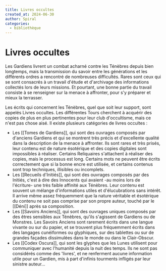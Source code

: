 ```yaml
---
title: Livres occultes
created_at: 2024-06-30
author: Spiral
categories:
  - bibliothèque
---
```

# Livres occultes
Les Gardiens livrent un combat acharné contre les Ténèbres depuis bien longtemps, mais la transmission du savoir entre les générations et les différents ordres a rencontré de nombreuses difficultés. Rares sont ceux qui se sont consacrés à un travail d'étude et d'archivage des informations collectés lors de leurs missions. Et pourtant, une bonne partie du travail consiste à se renseigner sur la menace à affronter, pour s'y préparer et mieux la terrasser. 

Les écrits qui concernent les Ténèbres, quel que soit leur support, sont appelés Livres occultes. Les différentes Tours cherchent à acquérir des copies de plus en plus pertinentes pour leur club d'occultisme, mais ce n'est pas chose aisé. Il existe plusieurs catégories de livres occultes : 
* Les [[Tomes de Gardiens]], qui sont des ouvrages composés par d'anciens Gardiens et qui se montrent très précis et d'excellente qualité dans la description de la menace à affronter. Ils sont rares et très prisés, leur contenu est de nature ésotérique et des copies digitales sont impossibles à réaliser. Certains Reliquaires s'attachent à réaliser des copies, mais le processus est long. Certains mots ne peuvent être écrits correctement que si la bonne encre est utilisée, et certains contenus sont trop techniques, illisibles ou incomplets. 
* Les [[Recueils d'Initiés]], qui sont des ouvrages composés par des Initiés, c'est à dire des Innocents qui avaient -au moins lors de l'écriture- une très faible affinité aux Ténèbres. Leur contenu est souvent un mélange d'informations utiles et d'élucubrations sans intérêt. Il arrive même assez fréquemment que la nature véritable et ésotérique du contenu ne soit pas comprise par son propre auteur, touché par le [[Déni]] après sa composition.
* Les [[Savoirs Anciens]], qui sont des ouvrages uniques composés par des êtres sensibles aux Ténèbres, qu'ils s'agissent de Gardiens ou de Monstres. Les Savoirs Anciens sont rarement écrits dans une langue vivante ou sur du papier, et se trouvent plus fréquemment écrits dans des langages cunéiformes ou glyphiques, sur des tablettes ou sur de grandes façades dissimulées dans le monde ou dans le Clair-Obscur. 
* Les [[Codex Oscura]], qui sont les glyphes que les Lunes utilisent pour communiquer avec l'humanité depuis la nuit des temps. Ils ne sont pas considérés comme des 'livres', et ne renferment aucune information utile pour un Gardien, mis à part d'infinis tourments infligés par leur sinistre auteur… 